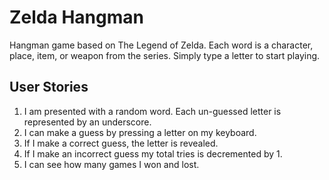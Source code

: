 # Zelda Hangman

Hangman game based on The Legend of Zelda. Each word is a character, place, item, or weapon from the series. Simply type a letter to start playing.

## User Stories

1. I am presented with a random word. Each un-guessed letter is represented by an underscore.
2. I can make a guess by pressing a letter on my keyboard.
3. If I make a correct guess, the letter is revealed.
4. If I make an incorrect guess my total tries is decremented by 1.
5. I can see how many games I won and lost.